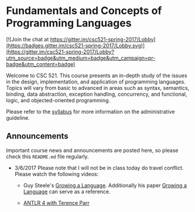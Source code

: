 # Fundamentals and Concepts of Programming Languages

[![Join the chat at https://gitter.im/csc521-spring-2017/Lobby](https://badges.gitter.im/csc521-spring-2017/Lobby.svg)](https://gitter.im/csc521-spring-2017/Lobby?utm_source=badge&utm_medium=badge&utm_campaign=pr-badge&utm_content=badge)

Welcome to CSC 521.  This course presents an in-depth study of the issues in the design, implementation, and application of programming languages. Topics will vary from basic to advanced in areas such as syntax, semantics, binding, data abstraction, exception handling, concurrency, and functional, logic, and objected-oriented programming.

Please refer to the [syllabus](SYLLABUS.md) for more information on the administrative guideline.

## Announcements

Important course news and announcements are posted here, so please check this `README.md` file regularly.

- 3/6/2017 Please note that I will not be in class today do travel conflict.  Please watch the following videos:

  - Guy Steele's [Growing a Language](https://www.youtube.com/watch?v=_ahvzDzKdB0). Additionally his paper [Growing a Language](https://www.cs.virginia.edu/~evans/cs655/readings/steele.pdf) can serve as a reference.

  - [ANTLR 4 with Terence Parr](https://youtu.be/q8p1voEiu8Q?list=PLtYmoJ52atuWWox_hXnQgXhtf_MD4al-p)


